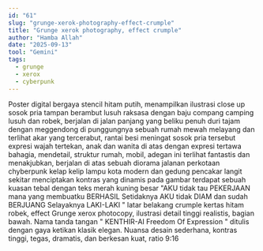 ```yaml
---
id: "61"
slug: "grunge-xerok-photography-effect-crumple"
title: "Grunge xerok photography, effect crumple"
author: "Hamba Allah"
date: "2025-09-13"
tool: "Gemini"
tags:
  - grunge
  - xerox
  - cyberpunk
---
```

Poster digital bergaya stencil hitam putih, menampilkan ilustrasi close up sosok pria tampan berambut lusuh raksasa dengan baju compang camping lusuh dan robek, berjalan di jalan panjang yang beliku penuh duri tajam dengan meggendong di punggungnya sebuah rumah mewah melayang dan terlihat akar yang tercerabut, rantai besi meningat sosok pria tersebut expresi wajah tertekan, anak dan wanita di atas dengan expresi tertawa bahagia, mendetail, struktur rumah, mobil, adegan ini terlihat fantastis dan menakjubkan, berjalan di atas sebuah diorama jalanan perkotaan chyberpunk kelap kelip lampu kota modern dan gedung pencakar langit sekitar menciptakan kontras yang dinamis pada gambar terdapat sebuah kuasan tebal dengan teks merah kuning besar "AKU tidak tau PEKERJAAN mana yang membuatku BERHASIL Setidaknya AKU  tidak DIAM dan sudah BERJUANG Selayaknya LAKI-LAKI "  latar belakang crumple kertas hitam robek, effect Grunge xerox photocopy, ilustrasi detail tinggi realistis, bagian bawah. Nama tanda tangan " KENTHIR-AI Freedom Of Expression "  ditulis dengan gaya ketikan klasik elegan. Nuansa desain sederhana, kontras tinggi, tegas, dramatis, dan berkesan kuat, ratio 9:16
